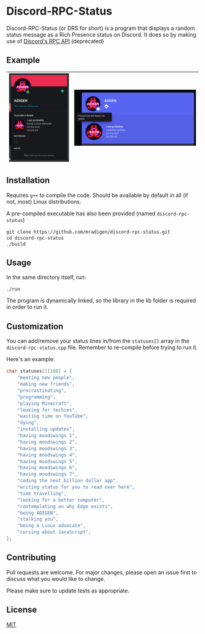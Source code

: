 # Discord-RPC-Status

Discord-RPC-Status (or DRS for short) is a program that displays a random status message as a Rich Presence status on Discord. It does so by making use of [Discord's RPC API](https://github.com/discord/discord-rpc) (deprecated)

## Example

| ![Discord Profile Pop Up](ss/0.png "Discord Profile Pop Up") | ![Discord Profile Pop Up](ss/1.png "Discord Profile Pop Up") |
| ------------------------------------------------------------ | ------------------------------------------------------------ |

## Installation

Requires `g++` to compile the code. Should be available by default in all (if not, most) Linux distributions.

A pre-compiled executable has also been provided (named `discord-rpc-status`)

```shell
git clone https://github.com/mradigen/discord-rpc-status.git
cd discord-rpc-status
./build
```

## Usage

In the same directory itself, run:

```shell
./run
```

The program is dynamically linked, so the library in the lib folder is required in order to run it.

## Customization

You can add/remove your status lines in/from the `statuses[]` array in the `discord-rpc-status.cpp` file. Remember to re-compile before trying to run it.

Here's an example:

```c++
char statuses[][100] = {
    "meeting new people",
    "making new friends",
    "procrastinating",
    "programming",
    "playing Minecraft",
    "looking for techies",
    "wasting time on YouTube",
    "dying",
    "installing updates",
    "having moodswings 1",
    "having moodswings 2",
    "having moodswings 3",
    "having moodswings 4",
    "having moodswings 5",
    "having moodswings 6",
    "having moodswings 7",
    "coding the next billion dollar app",
    "writing status for you to read over here",
    "time travelling",
    "looking for a better computer",
    "contemplating on why Edge exists",
    "being ADIGEN",
    "stalking you",
    "being a Linux advocate",
    "cursing about JavaScript",
};
```

## Contributing

Pull requests are welcome. For major changes, please open an issue first to discuss what you would like to change.

Please make sure to update tests as appropriate.

## License
[MIT](./LICENSE)